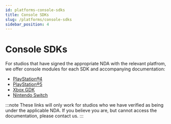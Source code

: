 ```yaml
---
id: platforms-console-sdks
title: Console SDKs
slug: /platforms/console-sdks
sidebar_position: 4
---
```


# Console SDKs

For studios that have signed the appropriate NDA with the relevant platfrom, we offer console modules for each SDK and accompanying documentation:  

* [PlayStation&reg;4](/partners/ps4/)
* [PlayStation&reg;5](/partners/ps5/)
* [Xbox GDK](/partners/xbox/)
* [Nintendo Switch](/partners/switch/)

:::note
These links will only work for studios who we have verified as being under the applicable NDA. If you believe you are, but cannot access the documentation, please contact us.
:::
